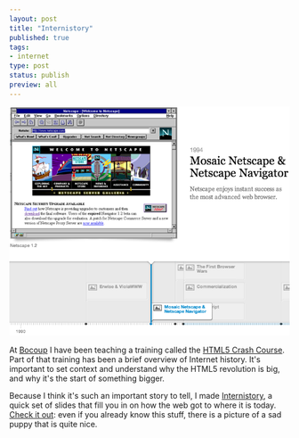 ```yaml
--- 
layout: post
title: "Internistory"
published: true
tags: 
- internet
type: post
status: publish
preview: all
---
```


<a href="http://internistory.incompl.com"><img class="alignright" src="/images/internistory.png"></a>

At [Bocoup](http://bocoup.com) I have been teaching a training called the [HTML5 Crash Course](http://training.bocoup.com). Part of that training has been a brief overview of Internet history. It's important to set context and understand why the HTML5 revolution is big, and why it's the start of something bigger.

Because I think it's such an important story to tell, I made [Internistory](http://internistory.incompl.com/), a quick set of slides that fill you in on how the web got to where it is today. [Check it out](http://internistory.incompl.com/): even if you already know this stuff, there is a picture of a sad puppy that is quite nice.